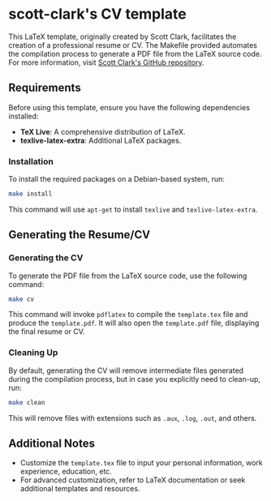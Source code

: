 # scott-clark's CV template

This LaTeX template, originally created by Scott Clark, facilitates the creation of a professional resume or CV. 
The Makefile provided automates the compilation process to generate a PDF file from the LaTeX source code.
For more information, visit [Scott Clark's GitHub repository](https://github.com/sc932/resume).

## Requirements

Before using this template, ensure you have the following dependencies installed:

- **TeX Live**: A comprehensive distribution of LaTeX.
- **texlive-latex-extra**: Additional LaTeX packages.

### Installation

To install the required packages on a Debian-based system, run:

```bash
make install
```

This command will use `apt-get` to install `texlive` and `texlive-latex-extra`.

## Generating the Resume/CV

### Generating the CV 

To generate the PDF file from the LaTeX source code, use the following command:

```bash
make cv
```

This command will invoke `pdflatex` to compile the `template.tex` file and produce the `template.pdf`.
It will also open the `template.pdf` file, displaying the final resume or CV.

### Cleaning Up

By default, generating the CV will remove intermediate files generated during the compilation process, but in case you explicitly need to clean-up, run:

```bash
make clean
```

This will remove files with extensions such as `.aux`, `.log`, `.out`, and others.


## Additional Notes

- Customize the `template.tex` file to input your personal information, work experience, education, etc.
- For advanced customization, refer to LaTeX documentation or seek additional templates and resources.
